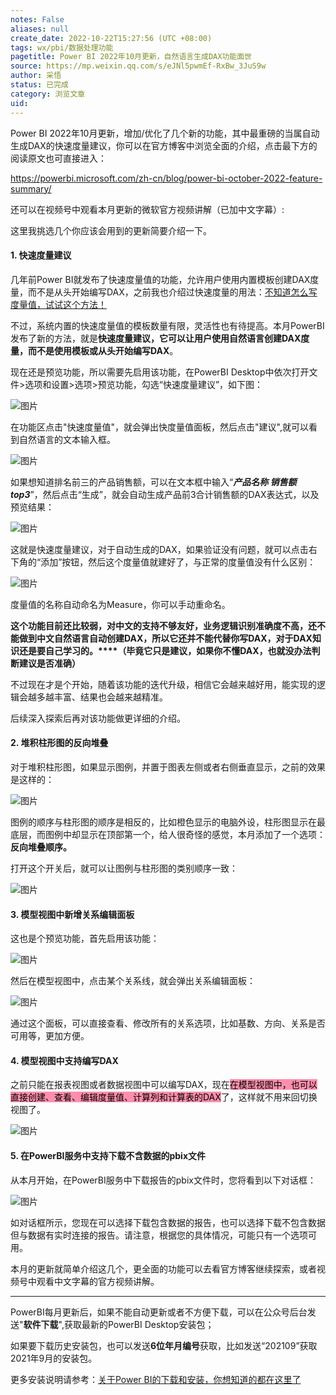 ```yaml
---
notes: False
aliases: null
create_date: 2022-10-22T15:27:56 (UTC +08:00)
tags: wx/pbi/数据处理功能
pagetitle: Power BI 2022年10月更新，自然语言生成DAX功能面世
source: https://mp.weixin.qq.com/s/eJNl5pwmEf-RxBw_3JuS9w
author: 采悟
status: 已完成
category: 浏览文章
uid: 
---
```


Power BI 2022年10月更新，增加/优化了几个新的功能，其中最重磅的当属自动生成DAX的快速度量建议，你可以在官方博客中浏览全面的介绍，点击最下方的阅读原文也可直接进入：

https://powerbi.microsoft.com/zh-cn/blog/power-bi-october-2022-feature-summary/

还可以在视频号中观看本月更新的微软官方视频讲解（已加中文字幕）:

这里我挑选几个你应该会用到的更新简要介绍一下。

#### **1\. 快速度量建议**

几年前Power BI就发布了快速度量值的功能，允许用户使用内置模板创建DAX度量，而不是从头开始编写DAX，之前我也介绍过快速度量的用法：[不知道怎么写度量值，试试这个方法！](http://mp.weixin.qq.com/s?__biz=MzA4MzQwMjY4MA==&mid=2484067688&idx=1&sn=7c6e715e449557e1a082e22889cc7351&chksm=8e0c77bfb97bfea9f11f37dd7d02ad042a5313b882b4efb833d31a5117a83188310240c7014b&scene=21#wechat_redirect)

不过，系统内置的快速度量值的模板数量有限，灵活性也有待提高。本月PowerBI发布了新的方法，就是**快速度量建议，它可以让用户使用自然语言创建DAX度量，而不是使用模板或从头开始编写DAX**。

现在还是预览功能，所以需要先启用该功能，在PowerBI Desktop中依次打开文件>选项和设置>选项>预览功能，勾选“快速度量建议”，如下图：  

![图片](https://mmbiz.qpic.cn/mmbiz_png/aHEbZtANQJO9wKMTHqHAEPtqTyaAfAyGwiaicia80dbuukNK92yVa5yYRrloXibAGBIEOg2qr1BicwicZtaFW79GqDcg/640?wx_fmt=png&wxfrom=5&wx_lazy=1&wx_co=1)

在功能区点击"快速度量值"，就会弹出快度量值面板，然后点击"建议",就可以看到自然语言的文本输入框。

![图片](https://mmbiz.qpic.cn/mmbiz_png/aHEbZtANQJO9wKMTHqHAEPtqTyaAfAyGjqHSLnpTN4kWsGan7txY9vthTkc4kgP18tFpUJHVUA3hjmESBzTKaA/640?wx_fmt=png&wxfrom=5&wx_lazy=1&wx_co=1)

如果想知道排名前三的产品销售额，可以在文本框中输入“_**产品名称 销售额 top3**_”，然后点击“生成”，就会自动生成产品前3合计销售额的DAX表达式，以及预览结果：

![图片](https://mmbiz.qpic.cn/mmbiz_png/aHEbZtANQJMO1JF1yIoYMwiaLPxPbzBLEibnpmOH8LOFaMnIQgIVTiamo8KicpiaW4ic2Gz7cia8xZuXvVtLv0m006K1A/640?wx_fmt=png&wxfrom=5&wx_lazy=1&wx_co=1)

这就是快速度量建议，对于自动生成的DAX，如果验证没有问题，就可以点击右下角的“添加”按钮，然后这个度量值就建好了，与正常的度量值没有什么区别：

![图片](https://mmbiz.qpic.cn/mmbiz_png/aHEbZtANQJMO1JF1yIoYMwiaLPxPbzBLE06FS0A9AE9ETCaia0lW1VQDM1g1XzwJz9lM12VUTXFsrrU48aRd4Ijw/640?wx_fmt=png&wxfrom=5&wx_lazy=1&wx_co=1)

度量值的名称自动命名为Measure，你可以手动重命名。

**这个功能目前还比较弱，对中文的支持不够友好，业务逻辑识别准确度不高，还不能做到中文自然语言自动创建DAX，所以它还并不能代替你写DAX，对于DAX知识还是要自己学习的。****（毕竟它只是建议，如果你不懂DAX，也就没办法判断建议是否准确）**  

不过现在才是个开始，随着该功能的迭代升级，相信它会越来越好用，能实现的逻辑会越多越丰富、结果也会越来越精准。

后续深入探索后再对该功能做更详细的介绍。  

#### **2\. 堆积柱形图的反向堆叠**

对于堆积柱形图，如果显示图例，并置于图表左侧或者右侧垂直显示，之前的效果是这样的：

![图片](https://mmbiz.qpic.cn/mmbiz_png/aHEbZtANQJO9wKMTHqHAEPtqTyaAfAyGRtyMmJcTBPiaJkox9nVsmiaB89E6F38TPafObukvicx8jR3B9mwACc1dA/640?wx_fmt=png&wxfrom=5&wx_lazy=1&wx_co=1)

图例的顺序与柱形图的顺序是相反的，比如橙色显示的电脑外设，柱形图显示在最底层，而图例中却显示在顶部第一个，给人很奇怪的感觉，本月添加了一个选项：**反向堆叠顺序。**

打开这个开关后，就可以让图例与柱形图的类别顺序一致：

![图片](https://mmbiz.qpic.cn/mmbiz_png/aHEbZtANQJO9wKMTHqHAEPtqTyaAfAyGE2xB0MqrK3gtqJOcotGVFmAgUOXdAknr2KOdVlIZwEJQI3Oms06qng/640?wx_fmt=png&wxfrom=5&wx_lazy=1&wx_co=1)

#### **3\. 模型视图中新增关系编辑面板**

这也是个预览功能，首先启用该功能：  

![图片](https://mmbiz.qpic.cn/mmbiz_png/aHEbZtANQJO9wKMTHqHAEPtqTyaAfAyGpyUB4nDpl6puaQhnp60GuCwnTLCyt0KUuX2HsAB8YX1CwAcUiaLEtgw/640?wx_fmt=png&wxfrom=5&wx_lazy=1&wx_co=1)

然后在模型视图中，点击某个关系线，就会弹出关系编辑面板：  

![图片](https://mmbiz.qpic.cn/mmbiz_png/aHEbZtANQJO9wKMTHqHAEPtqTyaAfAyGQAicB0EZey5sbwQ9pQMgMuDS4kko8OR95qYOxibKKrKccfTCuhoMQkSA/640?wx_fmt=png&wxfrom=5&wx_lazy=1&wx_co=1)

通过这个面板，可以直接查看、修改所有的关系选项，比如基数、方向、关系是否可用等，更加方便。

#### **4\. 模型视图中支持编写DAX**

之前只能在报表视图或者数据视图中可以编写DAX，现在<mark style="background: #FF5582A6;">在模型视图中，也可以直接创建、查看、编辑度量值、计算列和计算表的DAX</mark>了，这样就不用来回切换视图了。

![图片](https://mmbiz.qpic.cn/mmbiz_png/aHEbZtANQJO9wKMTHqHAEPtqTyaAfAyGq6fwTdDk9Ogc2TrAhiaDKsOkf2egia15fPA37v966KMaVylicpuQbwfCg/640?wx_fmt=png&wxfrom=5&wx_lazy=1&wx_co=1)

#### **5\. 在PowerBI服务中支持下载不含数据的pbix文件**  

从本月开始，在PowerBI服务中下载报告的pbix文件时，您将看到以下对话框：

![图片](https://mmbiz.qpic.cn/mmbiz_png/aHEbZtANQJO9wKMTHqHAEPtqTyaAfAyGuuYICY0lgRLAqcPGrIwk9NlHYib2gxrDmOJ8KD331E6mJoozteESV6Q/640?wx_fmt=png&wxfrom=5&wx_lazy=1&wx_co=1)

如对话框所示，您现在可以选择下载包含数据的报告，也可以选择下载不包含数据但与数据有实时连接的报告。请注意，根据您的具体情况，可能只有一个选项可用。

本月的更新就简单介绍这几个，更全面的功能可以去看官方博客继续探索，或者视频号中观看中文字幕的官方视频讲解。

___

PowerBI每月更新后，如果不能自动更新或者不方便下载，可以在公众号后台发送"**软件下载**",获取最新的PowerBI Desktop安装包；

如果要下载历史安装包，也可以发送**6位年月编号**获取，比如发送“202109”获取2021年9月的安装包。

更多安装说明请参考：[关于Power BI的下载和安装，你想知道的都在这里了](http://mp.weixin.qq.com/s?__biz=MzA4MzQwMjY4MA==&mid=2484078648&idx=1&sn=7e53496bd78498ed962696055a500474&chksm=8e13a2efb9642bf98bb73de730c5141d61eb2dfd22e1781c2603745137302ea56ba2ae4dd6ba&scene=21#wechat_redirect)
